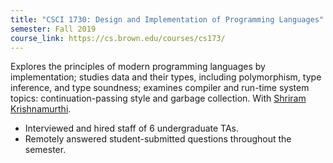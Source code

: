 ```yaml
---
title: "CSCI 1730: Design and Implementation of Programming Languages"
semester: Fall 2019
course_link: https://cs.brown.edu/courses/cs173/
---
```


Explores the principles of modern programming languages by implementation; studies data and their types, including polymorphism, type inference, and type soundness; examines compiler and run-time system topics: continuation-passing style and garbage collection. With [Shriram Krishnamurthi](http://cs.brown.edu/people/sk/).

* Interviewed and hired staff of 6 undergraduate TAs.
* Remotely answered student-submitted questions throughout the semester.
